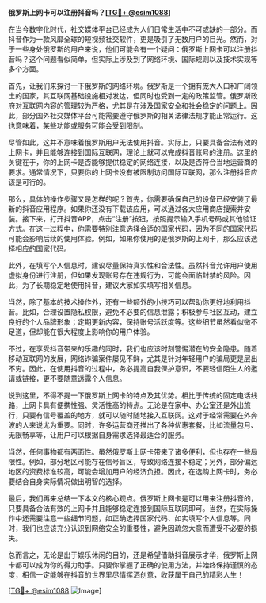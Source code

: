 **俄罗斯上网卡可以注册抖音吗？[[TG💪+ @esim1088](https://t.me/s/esim1088)]**

在当今数字化时代，社交媒体平台已经成为人们日常生活中不可或缺的一部分。而抖音作为一款风靡全球的短视频社交软件，更是吸引了无数用户的目光。然而，对于一些身处俄罗斯的用户来说，他们可能会有一个疑问：俄罗斯上网卡可以注册抖音吗？这个问题看似简单，但实际上涉及到了网络环境、国际规则以及技术实现等多个方面。

首先，让我们来探讨一下俄罗斯的网络环境。俄罗斯是一个拥有庞大人口和广阔领土的国家，其互联网基础设施相对发达，但同时也受到一定的政策监管。俄罗斯政府对互联网内容的管理较为严格，尤其是在涉及国家安全和社会稳定的问题上。因此，部分国外社交媒体平台可能需要遵守俄罗斯的相关法律法规才能正常运行。这也意味着，某些功能或服务可能会受到限制。

尽管如此，这并不意味着俄罗斯用户无法使用抖音。实际上，只要具备合法有效的上网卡，并且能够连接到国际互联网，理论上就可以完成抖音账号的注册。这里的关键在于，你的上网卡是否能够提供稳定的网络连接，以及是否符合当地运营商的要求。通常情况下，只要你的上网卡没有被限制访问国际互联网，那么注册抖音应该是可行的。

那么，具体的操作步骤又是怎样的呢？首先，你需要确保自己的设备已经安装了最新的抖音应用程序。如果你还没有下载该应用，可以通过各大应用商店搜索并安装。接下来，打开抖音APP，点击“注册”按钮，按照提示输入手机号码或其他验证方式。在这一过程中，你需要特别注意选择合适的国家代码，因为不同的国家代码可能会影响后续的使用体验。例如，如果你使用的是俄罗斯的上网卡，那么应该选择相应的国家代码。

此外，在填写个人信息时，建议尽量保持真实性和合法性。虽然抖音允许用户使用虚拟身份进行注册，但如果发现账号存在违规行为，可能会面临封禁的风险。因此，为了长期稳定地使用抖音，建议大家如实填写相关信息。

当然，除了基本的技术操作外，还有一些额外的小技巧可以帮助你更好地利用抖音。比如，合理设置隐私权限，避免不必要的信息泄露；积极参与社区互动，建立良好的个人品牌形象；定期更新内容，保持账号活跃度等。这些细节虽然看似微不足道，但却能在很大程度上影响你的用户体验。

不过，在享受抖音带来的乐趣的同时，我们也应该时刻警惕潜在的安全隐患。随着移动互联网的发展，网络诈骗案件屡见不鲜，尤其是针对年轻用户的骗局更是层出不穷。因此，在使用抖音的过程中，务必提高自我保护意识，不要轻信陌生人的邀请或链接，更不要随意透露个人信息。

说到这里，不得不提一下俄罗斯上网卡的特点及其优势。相比于传统的固定电话线路，上网卡具有便携性强、灵活性高的特点。无论是在家中、办公室还是外出旅行，只要有信号覆盖的地方，就可以随时随地接入互联网。这对于经常需要在外奔波的人来说尤为重要。同时，许多运营商还推出了各种优惠套餐，比如流量包月、无限畅享等，让用户可以根据自身需求选择最适合的服务。

当然，任何事物都有两面性。虽然俄罗斯上网卡带来了诸多便利，但也存在一些局限性。例如，部分地区可能存在信号盲区，导致网络连接不稳定；另外，部分偏远地区的资费标准较高，可能会增加用户的经济负担。因此，在选购上网卡时，务必要结合自身实际情况做出明智的选择。

最后，我们再来总结一下本文的核心观点。俄罗斯上网卡是可以用来注册抖音的，只要具备合法有效的上网卡并且能够稳定连接到国际互联网即可。当然，在实际操作中还需要注意一些细节问题，如正确选择国家代码、如实填写个人信息等。同时，我们也应该充分认识到网络安全的重要性，避免因疏忽大意而遭受不必要的损失。

总而言之，无论是出于娱乐休闲的目的，还是希望借助抖音展示才华，俄罗斯上网卡都可以成为你的得力助手。只要你掌握了正确的使用方法，并始终保持谨慎的态度，相信一定能够在抖音的世界里尽情挥洒创意，收获属于自己的精彩人生！

[[TG💪+ @esim1088](https://t.me/s/esim1088) ![Image](https://i.postimg.cc/4NQfJmqS/Snipaste-2025-05-13-00-14-12.png)]